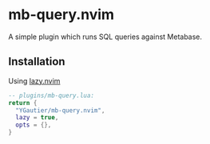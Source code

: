 # mb-query.nvim

A simple plugin which runs SQL queries against Metabase.

## Installation

Using [lazy.nvim](https://github.com/folke/lazy.nvim)

```lua
-- plugins/mb-query.lua:
return {
  "YGautier/mb-query.nvim",
  lazy = true,
  opts = {},
}
```
